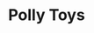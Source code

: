 ---
title: Polly Toys
color: pink
order: 2
link: http://kinderkaufladen.de/en/
img_1x: browser_polly@1x.jpg
img_2x: browser_polly@2x.jpg
role: Design, Development, Wordpress
description: Polly is a German toy manufacturer, focusing on miniature replicas of supermarket products. I designed and built a bright and playful Wordpress website which tells their story and allows distributors from all over the world to order their products.
---